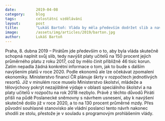 ```yaml
---
date:         2019-04-08
category:     blog
tags:         celostátní vzdělávání
layout:       post
title:        "Lukáš Bartoň: Vláda by měla především dodržet slib a navýšit platy učitelů na 150 procent průměrného platu z roku 2017"
image:        /assets/img/articles/2019/barton.jpg
author:       Lukáš Bartoň
---
```


Praha, 8. dubna 2019 – Pirátům jde především o to, aby byla vláda skutečně schopná naplnit svůj slib, tedy navýšit platy učitelů na 150 procent jejich průměrného platu z roku 2017, což by mělo činit přibližně 46 tisíc korun. Zatím nepadla žádná konkrétní informace o tom, jak to bude s dalším navýšením platů v roce 2020. Podle ekonomů ale lze očekávat zpomalení ekonomiky. Ministerstvo financí ČR plánuje škrty v rozpočtech jednotlivých resortů. Již v minulém roce muselo Ministerstvo školství, mládeže a tělovýchovy pokrýt nezajištěné výdaje v oblasti speciálního školství a na platy učitelů v rozpočtu na rok 2018 nezbylo. Právě z těchto důvodů Piráti přišli na půdě Poslanecké sněmovny s návrhem usnesení, aby k navýšení skutečně došlo již v roce 2020, a to na 130 procent průměrné mzdy. Přes původní souhlasné stanovisko ale vládní poslanci tento návrh nakonec shodili ze stolu, přestože je v souladu s programovým prohlášením vlády. 


